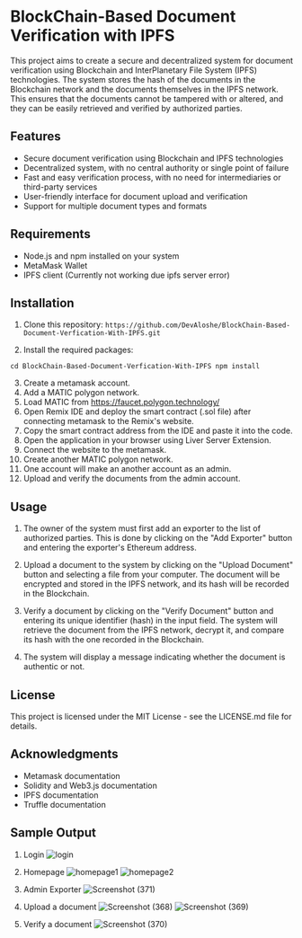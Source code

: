 # BlockChain-Based Document Verification with IPFS

This project aims to create a secure and decentralized system for document verification using Blockchain and InterPlanetary File System (IPFS) technologies. The system stores the hash of the documents in the Blockchain network and the documents themselves in the IPFS network. This ensures that the documents cannot be tampered with or altered, and they can be easily retrieved and verified by authorized parties.

## Features

- Secure document verification using Blockchain and IPFS technologies
- Decentralized system, with no central authority or single point of failure
- Fast and easy verification process, with no need for intermediaries or third-party services
- User-friendly interface for document upload and verification
- Support for multiple document types and formats

## Requirements

- Node.js and npm installed on your system
- MetaMask Wallet
- IPFS client (Currently not working due ipfs server error)

## Installation

1. Clone this repository: 
``https://github.com/DevAloshe/BlockChain-Based-Document-Verfication-With-IPFS.git``


2. Install the required packages:

``cd BlockChain-Based-Document-Verfication-With-IPFS
npm install``

3. Create a metamask account.
4. Add a MATIC polygon network.
5. Load MATIC from https://faucet.polygon.technology/
6. Open Remix IDE and deploy the smart contract (.sol file) after connecting metamask to the Remix's website.
7. Copy the smart contract address from the IDE and paste it into the code.
8. Open the application in your browser using Liver Server Extension.
9. Connect the website to the metamask.
10. Create another MATIC polygon network.
11. One account will make an another account as an admin.
12. Upload and verify the documents from the admin account.


## Usage

1. The owner of the system must first add an exporter to the list of authorized parties. This is done by clicking on the "Add Exporter" button and entering the exporter's Ethereum address.
2. Upload a document to the system by clicking on the "Upload Document" button and selecting a file from your computer. The document will be encrypted and stored in the IPFS network, and its hash will be recorded in the Blockchain.

3. Verify a document by clicking on the "Verify Document" button and entering its unique identifier (hash) in the input field. The system will retrieve the document from the IPFS network, decrypt it, and compare its hash with the one recorded in the Blockchain.

4. The system will display a message indicating whether the document is authentic or not.

## License

This project is licensed under the MIT License - see the LICENSE.md file for details.

## Acknowledgments
- Metamask documentation
- Solidity and Web3.js documentation
- IPFS documentation
- Truffle documentation

## Sample Output
1. Login
![login](https://github.com/NimishKushwaha/BlockVerify---An-IPFS-Based-Document-Verification-using-Blockchain/assets/128953212/62119a2c-95ac-4a03-ade8-5df8ca5c419f)

2. Homepage
![homepage1](https://github.com/NimishKushwaha/BlockVerify---An-IPFS-Based-Document-Verification-using-Blockchain/assets/128953212/6b450e79-39e0-4d38-9933-1b190be948f9)
![homepage2](https://github.com/NimishKushwaha/BlockVerify---An-IPFS-Based-Document-Verification-using-Blockchain/assets/128953212/2c848495-628f-47b3-8d23-84158f07198c)
   
3. Admin Exporter
![Screenshot (371)](https://github.com/NimishKushwaha/BlockVerify---An-IPFS-Based-Document-Verification-using-Blockchain/assets/128953212/c3bef3ac-0215-432a-82b2-9306b2f63146)

4. Upload a document
   ![Screenshot (368)](https://github.com/NimishKushwaha/BlockVerify---An-IPFS-Based-Document-Verification-using-Blockchain/assets/128953212/13b63fe2-b681-4d4f-a5fa-aa9910a3f5ea)
![Screenshot (369)](https://github.com/NimishKushwaha/BlockVerify---An-IPFS-Based-Document-Verification-using-Blockchain/assets/128953212/3dc0e9de-2a09-4c57-a8c5-bf0758574e3b)

5. Verify a document
   ![Screenshot (370)](https://github.com/NimishKushwaha/BlockVerify---An-IPFS-Based-Document-Verification-using-Blockchain/assets/128953212/5710d5c1-629c-41e5-af57-62c8e970b7ba)



